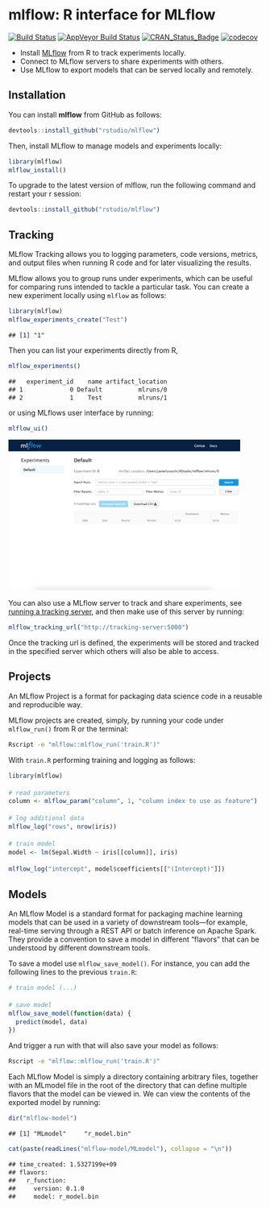 mlflow: R interface for MLflow
================

[![Build
Status](https://travis-ci.org/rstudio/mlflow.svg?branch=master)](https://travis-ci.org/rstudio/mlflow)
[![AppVeyor Build
Status](https://ci.appveyor.com/api/projects/status/github/rstudio/mlflow?branch=master&svg=true)](https://ci.appveyor.com/project/JavierLuraschi/mlflow)
[![CRAN\_Status\_Badge](https://www.r-pkg.org/badges/version/mlflow)](https://cran.r-project.org/package=mlflow)
[![codecov](https://codecov.io/gh/rstudio/mlflow/branch/master/graph/badge.svg)](https://codecov.io/gh/rstudio/mlflow)

  - Install [MLflow](https://mlflow.org/) from R to track experiments
    locally.
  - Connect to MLflow servers to share experiments with others.
  - Use MLflow to export models that can be served locally and remotely.

## Installation

You can install **mlflow** from GitHub as follows:

``` r
devtools::install_github("rstudio/mlflow")
```

Then, install MLflow to manage models and experiments locally:

``` r
library(mlflow)
mlflow_install()
```

To upgrade to the latest version of mlflow, run the following command
and restart your r session:

``` r
devtools::install_github("rstudio/mlflow")
```

## Tracking

MLflow Tracking allows you to logging parameters, code versions,
metrics, and output files when running R code and for later visualizing
the results.

MLflow allows you to group runs under experiments, which can be useful
for comparing runs intended to tackle a particular task. You can create
a new experiment locally using `mlflow` as follows:

``` r
library(mlflow)
mlflow_experiments_create("Test")
```

    ## [1] "1"

Then you can list your experiments directly from R,

``` r
mlflow_experiments()
```

    ##   experiment_id    name artifact_location
    ## 1             0 Default          mlruns/0
    ## 2             1    Test          mlruns/1

or using MLflows user interface by
running:

``` r
mlflow_ui()
```

<img src="tools/readme/mlflow-user-interface.png" class="screenshot" width=460 />

You can also use a MLflow server to track and share experiments, see
[running a tracking
server](https://www.mlflow.org/docs/latest/tracking.html#running-a-tracking-server),
and then make use of this server by running:

``` r
mlflow_tracking_url("http://tracking-server:5000")
```

Once the tracking url is defined, the experiments will be stored and
tracked in the specified server which others will also be able to
access.

## Projects

An MLflow Project is a format for packaging data science code in a
reusable and reproducible way.

MLflow projects are created, simply, by running your code under
`mlflow_run()` from R or the terminal:

``` bash
Rscript -e "mlflow::mlflow_run('train.R')"
```

With `train.R` performing training and logging as follows:

``` r
library(mlflow)

# read parameters
column <- mlflow_param("column", 1, "column index to use as feature")

# log additional data
mlflow_log("rows", nrow(iris))

# train model
model <- lm(Sepal.Width ~ iris[[column]], iris)

mlflow_log("intercept", model$coefficients[["(Intercept)"]])
```

## Models

An MLflow Model is a standard format for packaging machine learning
models that can be used in a variety of downstream tools—for example,
real-time serving through a REST API or batch inference on Apache Spark.
They provide a convention to save a model in different “flavors” that
can be understood by different downstream tools.

To save a model use `mlflow_save_model()`. For instance, you can add the
following lines to the previous `train.R`:

``` r
# train model (...)

# save model
mlflow_save_model(function(data) {
  predict(model, data)
})
```

And trigger a run with that will also save your model as follows:

``` bash
Rscript -e "mlflow::mlflow_run('train.R')"
```

Each MLflow Model is simply a directory containing arbitrary files,
together with an MLmodel file in the root of the directory that can
define multiple flavors that the model can be viewed in. We can view the
contents of the exported model by running:

``` r
dir("mlflow-model")
```

    ## [1] "MLmodel"     "r_model.bin"

``` r
cat(paste(readLines("mlflow-model/MLmodel"), collapse = "\n"))
```

    ## time_created: 1.5327199e+09
    ## flavors:
    ##   r_function:
    ##     version: 0.1.0
    ##     model: r_model.bin
